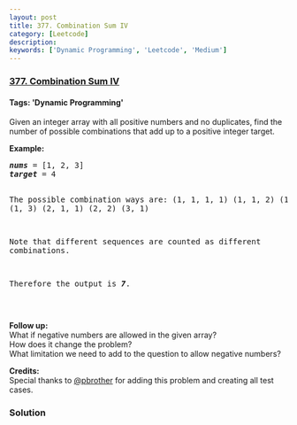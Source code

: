 ```yaml
---
layout: post
title: 377. Combination Sum IV
category: [Leetcode]
description: 
keywords: ['Dynamic Programming', 'Leetcode', 'Medium']
---
```

### [377. Combination Sum IV](https://leetcode.com/problems/combination-sum-iv)

#### Tags: 'Dynamic Programming'

<div class="content__u3I1 question-content__JfgR"><div><p>Given an integer array with all positive numbers and no duplicates, find the number of possible combinations that add up to a positive integer target.</p>
<p><b>Example:</b></p>
<pre><i><b>nums</b></i> = [1, 2, 3]
<i><b>target</b></i> = 4

The possible combination ways are:
(1, 1, 1, 1)
(1, 1, 2)
(1, 2, 1)
(1, 3)
(2, 1, 1)
(2, 2)
(3, 1)

Note that different sequences are counted as different combinations.

Therefore the output is <i><b>7</b></i>.
</pre>
<p> </p>
<p><b>Follow up:</b><br/>
What if negative numbers are allowed in the given array?<br/>
How does it change the problem?<br/>
What limitation we need to add to the question to allow negative numbers?</p>
<p><b>Credits:</b><br/>
Special thanks to <a href="https://leetcode.com/pbrother/">@pbrother</a> for adding this problem and creating all test cases.</p>
</div></div>

### Solution
